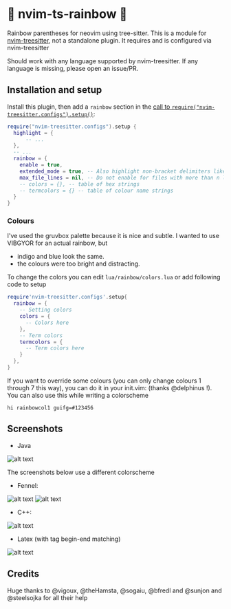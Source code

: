 # 🌈 nvim-ts-rainbow 🌈
Rainbow parentheses for neovim using tree-sitter.
This is a module for [nvim-treesitter](https://github.com/nvim-treesitter/nvim-treesitter), not a standalone plugin. It requires and is configured via nvim-treesitter

Should work with any language supported by nvim-treesitter. If any language is missing, please open an issue/PR.


## Installation and setup
Install this plugin, then add a `rainbow` section in the [call to `require("nvim-treesitter.configs").setup()`](https://github.com/nvim-treesitter/nvim-treesitter#modules):
```lua
require("nvim-treesitter.configs").setup {
  highlight = {
      -- ...
  },
  -- ...
  rainbow = {
    enable = true,
    extended_mode = true, -- Also highlight non-bracket delimiters like html tags, boolean or table: lang -> boolean
    max_file_lines = nil, -- Do not enable for files with more than n lines, int
    -- colors = {}, -- table of hex strings
    -- termcolors = {} -- table of colour name strings
  }
}
```

### Colours
I've used the gruvbox palette because it is nice and subtle. I wanted to use VIBGYOR for an actual rainbow, but
 - indigo and blue look the same.
 - the colours were too bright and distracting.

To change the colors you can edit `lua/rainbow/colors.lua` or add following code to setup
```lua
require'nvim-treesitter.configs'.setup{
  rainbow = {
    -- Setting colors
    colors = {
      -- Colors here
    },
    -- Term colors
    termcolors = {
      -- Term colors here
    }
  },
}
```

If you want to override some colours (you can only change colours 1 through 7 this way), you can do it in your init.vim: (thanks @delphinus !). You can also use this while writing a colorscheme
```vim
hi rainbowcol1 guifg=#123456
```
## Screenshots
 - Java

![alt text](https://raw.githubusercontent.com/p00f/nvim-ts-rainbow/master/screenshots/java.png)

The screenshots below use a different colorscheme
 - Fennel:

![alt text](https://raw.githubusercontent.com/p00f/nvim-ts-rainbow/master/screenshots/fnlwezterm.png)
![alt text](https://raw.githubusercontent.com/p00f/nvim-ts-rainbow/master/screenshots/fnltreesitter.png)
 - C++:

![alt text](https://raw.githubusercontent.com/p00f/nvim-ts-rainbow/master/screenshots/cpp.png)
 - Latex (with tag begin-end matching)

![alt text](https://raw.githubusercontent.com/p00f/nvim-ts-rainbow/master/screenshots/latex_.png)
## Credits
Huge thanks to @vigoux, @theHamsta, @sogaiu, @bfredl and @sunjon and @steelsojka for all their help

